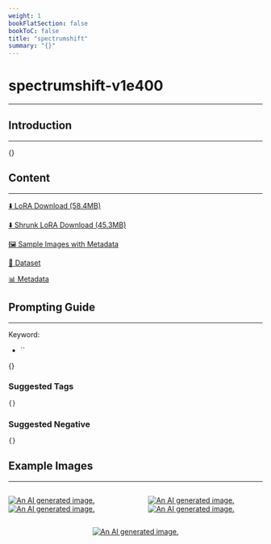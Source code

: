 ```yaml
---
weight: 1
bookFlatSection: false
bookToC: false
title: "spectrumshift"
summary: "{}"
---
```


<!--markdownlint-disable MD025 MD033 -->

# spectrumshift-v1e400

---

## Introduction

---

{}

## Content

---

[⬇️ LoRA Download (58.4MB)](https://huggingface.co/k4d3/yiff_toolkit/resolve/main/ponyxl_loras/spectrumshift-v1e400.safetensors?download=true)

[⬇️ Shrunk LoRA Download (45.3MB)](https://huggingface.co/k4d3/yiff_toolkit/resolve/main/ponyxl_loras_shrunk_2/spectrumshift-v1e400_frockpt1_th-3.55.safetensors?download=true)

[🖼️ Sample Images with Metadata](https://huggingface.co/k4d3/yiff_toolkit/tree/main/static/{})

[📐 Dataset](https://huggingface.co/datasets/k4d3/furry/tree/main/by_spectrumshift)

[📊 Metadata](https://huggingface.co/k4d3/yiff_toolkit/raw/main/ponyxl_loras/spectrumshift-v1e400.json)

## Prompting Guide

---

Keyword:

- ``

{}

### Suggested Tags

```md
{}
```

### Suggested Negative

```md
{}
```

## Example Images

---

<div style="display: flex; justify-content: space-between;">
  <div style="display: flex; justify-content: space-between; width: 45%;">

[![An AI generated image.](small.png)](large.png)
[![An AI generated image.](small.png)](large.png)

</div>
  <div style="display: flex; justify-content: space-between; width: 45%;">

[![An AI generated image.](small.png)](large.png)
[![An AI generated image.](small.png)](large.png)

  </div>
</div>
<div style="display: flex; justify-content: center;">

[![An AI generated image.](small.png)](large.png)

</div>
